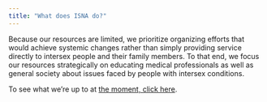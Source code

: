```yaml
---
title: "What does ISNA do?"
---
```


<p>Because our resources are limited, we prioritize organizing efforts that would achieve systemic changes rather than simply providing service directly to intersex people and their family members. To that end, we focus our resources strategically on educating medical professionals as well as general society about issues faced by people with intersex conditions.  </p>

<p>To see what we&#8217;re up to at <a href="/news/uptoMay2005">the moment, click here</a>.</p>